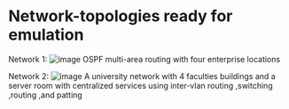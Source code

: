 # Network-topologies ready for emulation

Network 1:
![image](https://github.com/user-attachments/assets/4f2ba416-36a6-4be9-92c3-7dfe127216df)
OSPF multi-area routing with four enterprise locations


Network 2:
![image](https://github.com/user-attachments/assets/36088ee4-1e4e-4b31-8551-e617805d0c34)
A university network with 4 faculties buildings and a server room with centralized services using inter-vlan routing ,switching ,routing ,and patting
